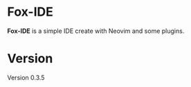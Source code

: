 # Fox-IDE

__Fox-IDE__ is a simple IDE create with Neovim and some plugins.

# Version

Version 0.3.5
